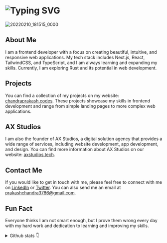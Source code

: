 # ![Typing SVG](https://readme-typing-svg.demolab.com?font=Fira+Code&size=30&pause=1000&vCenter=true&width=800&color=fa8c01&lines=Chandrprakash+Darji+Welcoming+you+%F0%9F%91%8B;Currently+I+am+working+on+Ax+Studios;Get+Amaze+https%3A%2F%2Fchandraprakash.codes%2F)

![20220210_181515_0000](https://user-images.githubusercontent.com/93640141/154883570-4886fb9e-8a31-4eae-bd99-5f4b70d9c44b.png)

## About Me

I am a frontend developer with a focus on creating beautiful, intuitive, and responsive web applications. My tech stack includes Next.js, React, TailwindCSS, and TypeScript, and I am always learning and expanding my skills. Currently, I am exploring Rust and its potential in web development.

## Projects

You can find a collection of my projects on my website: [chandraprakash.codes](https://chandraprakash.codes/). These projects showcase my skills in frontend development and range from simple landing pages to more complex web applications.

## AX Studios

I am also the founder of AX Studios, a digital solution agency that provides a wide range of services, including website development, app development, and design. You can find more information about AX Studios on our website: [axstudios.tech](http://axstudios.tech/).

## Contact Me

If you would like to get in touch with me, please feel free to connect with me on [LinkedIn](https://www.linkedin.com/in/chandraprakash-darji/) or [Twitter](https://twitter.com/chandra_7852). You can also send me an email at [prakashchandra3786@gmail.com](mailto:prakashchandra3786@gmail.com).

## Fun Fact

Everyone thinks I am not smart enough, but I prove them wrong every day with my hard work and dedication to learning and improving my skills.

<details>
  <summary>
    Github stats
    <span class="icon">👇</span>
  </summary>

<img src="https://github-readme-stats.vercel.app/api/wakatime?username=ChandraprakashDarji&theme=react&langs_count=5&layout=compact" />
 <img src="https://github-readme-streak-stats.herokuapp.com/?user=Chandraprakash-Darji&theme=react"/>

</details>
